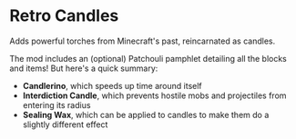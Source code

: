 # Retro Candles

Adds powerful torches from Minecraft's past, reincarnated as candles.

The mod includes an (optional) Patchouli pamphlet detailing all the blocks and items!
But here's a quick summary:

- **Candlerino**, which speeds up time around itself
- **Interdiction Candle**, which prevents hostile mobs and projectiles from entering its radius
- **Sealing Wax**, which can be applied to candles to make them do a slightly different effect
